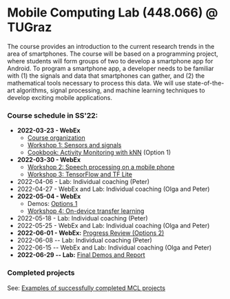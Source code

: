 # Mobile Computing Lab (448.066) @ TUGraz

The course provides an introduction to the current research trends in the area of smartphones. The course will be based on a programming project, where students will form groups of two to develop a smartphone app for Android. To program a smartphone app, a developer needs to be familiar with (1) the signals and data that smartphones can gather, and (2) the mathematical tools necessary to process this data. We will use state-of-the-art algorithms, signal processing, and machine learning techniques to develop exciting mobile applications.

### Course schedule in SS'22:

*    __2022-03-23 - WebEx__ 
		* [Course organization](https://github.com/osaukh/mobile_computing_lab/blob/master/Course_Organization.md)
		* [Workshop 1: Sensors and signals](https://github.com/osaukh/mobile_computing_lab/blob/master/WS01__Sensors_and_Signals.md)
		* [Cookbook: Activity Monitoring with kNN](https://github.com/osaukh/mobile_computing_lab/blob/master/Cookbook__ActivityMonitoring_with_kNN.md) (Option 1)
*    __2022-03-30 - WebEx__ 
		* [Workshop 2: Speech processing on a mobile phone](https://github.com/osaukh/mobile_computing_lab/blob/master/WS02__Speech_Processing.md)
		* [Workshop 3: TensorFlow and TF Lite](https://github.com/osaukh/mobile_computing_lab/blob/master/WS03__TensorFlow_and_TFLite.md)
*    2022-04-06 - Lab: Individual coaching (Peter)
*    2022-04-27 - WebEx and Lab: Individual coaching (Olga and Peter)
*    __2022-05-04 - WebEx__ 
		* Demos: [Options 1](https://github.com/osaukh/mobile_computing_lab/blob/master/Progress_Reviews.md)
		* [Workshop 4: On-device transfer learning](https://github.com/osaukh/mobile_computing_lab/blob/master/WS04__OnDevice_TransferLearning.md)
*    2022-05-18 - Lab: Individual coaching (Peter)
*    2022-05-25 - WebEx and Lab: Individual coaching (Olga and Peter)
*    __2022-06-01 - WebEx:__ [Progress Review (Options 2)](https://github.com/osaukh/mobile_computing_lab/blob/master/Progress_Reviews.md)
*    2022-06-08 -- Lab: Individual coaching (Peter)
*    2022-06-15 -- WebEx and Lab: Individual coaching (Olga and Peter)
*    __2022-06-29 -- Lab:__ [Final Demos and Report](https://github.com/osaukh/mobile_computing_lab/blob/master/Final_Demo_and_Report.md)


### Completed projects
See: [Examples of successfully completed MCL projects](http://www.olgasaukh.com/mcl.html)

